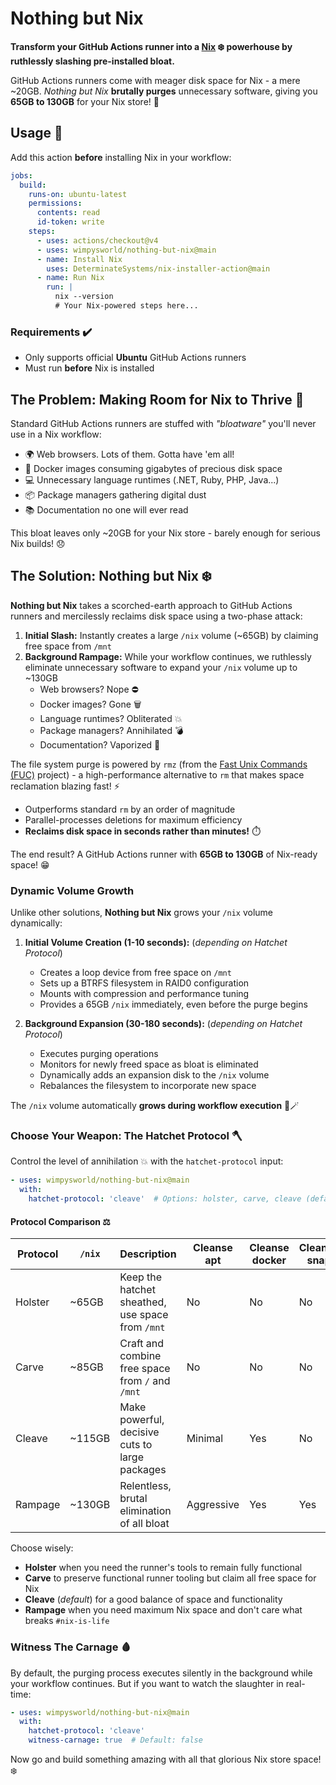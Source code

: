# Nothing but Nix

**Transform your GitHub Actions runner into a [Nix](https://zero-to-nix.com/concepts/nix/) ❄️ powerhouse by ruthlessly slashing pre-installed bloat.**

GitHub Actions runners come with meager disk space for Nix - a mere ~20GB.
*Nothing but Nix* **brutally purges** unnecessary software, giving you **65GB to 130GB** for your Nix store! 💪

## Usage 🔧

Add this action **before** installing Nix in your workflow:

```yaml
jobs:
  build:
    runs-on: ubuntu-latest
    permissions:
      contents: read
      id-token: write
    steps:
      - uses: actions/checkout@v4
      - uses: wimpysworld/nothing-but-nix@main
      - name: Install Nix
        uses: DeterminateSystems/nix-installer-action@main
      - name: Run Nix
        run: |
          nix --version
          # Your Nix-powered steps here...
```

### Requirements ️✔️

- Only supports official **Ubuntu** GitHub Actions runners
- Must run **before** Nix is installed

## The Problem: Making Room for Nix to Thrive 🌱

Standard GitHub Actions runners are stuffed with *"bloatware"* you'll never use in a Nix workflow:

- 🌍 Web browsers. Lots of them. Gotta have 'em all!
- 🐳 Docker images consuming gigabytes of precious disk space
- 💻 Unnecessary language runtimes (.NET, Ruby, PHP, Java...)
- 📦 Package managers gathering digital dust
- 📚 Documentation no one will ever read

This bloat leaves only ~20GB for your Nix store - barely enough for serious Nix builds! 😞

## The Solution: Nothing but Nix ️❄️

**Nothing but Nix** takes a scorched-earth approach to GitHub Actions runners and mercilessly reclaims disk space using a two-phase attack:

1. **Initial Slash:** Instantly creates a large `/nix` volume (~65GB) by claiming free space from `/mnt`
2. **Background Rampage:** While your workflow continues, we ruthlessly eliminate unnecessary software to expand your `/nix` volume up to ~130GB
   - Web browsers? Nope ⛔
   - Docker images? Gone 🗑️
   - Language runtimes? Obliterated 💥
   - Package managers? Annihilated 💣
   - Documentation? Vaporized ️👻

The file system purge is powered by `rmz` (from the [Fast Unix Commands (FUC)](https://github.com/SUPERCILEX/fuc) project) - a high-performance alternative to `rm` that makes space reclamation blazing fast! ⚡
   - Outperforms standard `rm` by an order of magnitude
   - Parallel-processes deletions for maximum efficiency
   - **Reclaims disk space in seconds rather than minutes!** ️⏱️

The end result? A GitHub Actions runner with **65GB to 130GB** of Nix-ready space! 😁

### Dynamic Volume Growth

Unlike other solutions, **Nothing but Nix** grows your `/nix` volume dynamically:

1. **Initial Volume Creation (1-10 seconds):** (*depending on Hatchet Protocol*)
   - Creates a loop device from free space on `/mnt`
   - Sets up a BTRFS filesystem in RAID0 configuration
   - Mounts with compression and performance tuning
   - Provides a 65GB `/nix` immediately, even before the purge begins

2. **Background Expansion (30-180 seconds):** (*depending on Hatchet Protocol*)
   - Executes purging operations
   - Monitors for newly freed space as bloat is eliminated
   - Dynamically adds an expansion disk to the `/nix` volume
   - Rebalances the filesystem to incorporate new space

The `/nix` volume automatically **grows during workflow execution** 🎩🪄

### Choose Your Weapon: The Hatchet Protocol 🪓

Control the level of annihilation 💥 with the `hatchet-protocol` input:

```yaml
- uses: wimpysworld/nothing-but-nix@main
  with:
    hatchet-protocol: 'cleave'  # Options: holster, carve, cleave (default), rampage
```

#### Protocol Comparison ⚖️

| Protocol | `/nix` | Description                                      | Cleanse apt | Cleanse docker | Cleanse snap | Filesystems purged      |
|----------|--------|--------------------------------------------------|-------------|----------------|--------------|-------------------------|
| Holster  | ~65GB  | Keep the hatchet sheathed, use space from `/mnt` | No          | No             | No           | No                      |
| Carve    | ~85GB  | Craft and combine free space from `/` and `/mnt` | No          | No             | No           | No                      |
| Cleave   | ~115GB | Make powerful, decisive cuts to large packages   | Minimal     | Yes            | No           | `/opt` and `/usr/local` |
| Rampage  | ~130GB | Relentless, brutal elimination of all bloat      | Aggressive  | Yes            | Yes          | Muahahaha! 🔥🌎         |

Choose wisely:
- **Holster** when you need the runner's tools to remain fully functional
- **Carve** to preserve functional runner tooling but claim all free space for Nix
- **Cleave** (*default*) for a good balance of space and functionality
- **Rampage** when you need maximum Nix space and don't care what breaks `#nix-is-life`

### Witness The Carnage 🩸

By default, the purging process executes silently in the background while your workflow continues. But if you want to watch the slaughter in real-time:

```yaml
- uses: wimpysworld/nothing-but-nix@main
  with:
    ️hatchet-protocol: 'cleave'
    witness-carnage: true  # Default: false
```

Now go and build something amazing with all that glorious Nix store space! ❄️